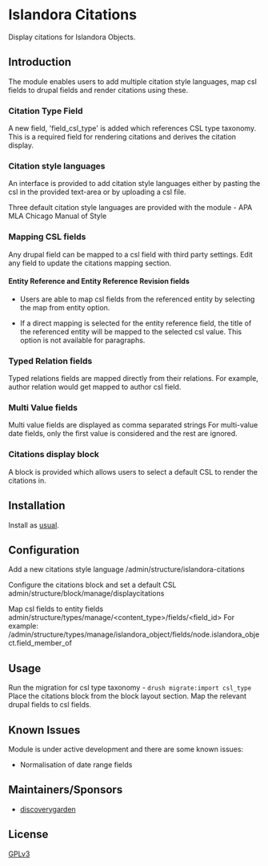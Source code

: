 # Islandora Citations

Display citations for Islandora Objects.

## Introduction

The module enables users to add multiple citation style languages,
map csl fields to drupal fields and render citations using these.

### Citation Type Field
A new field, 'field_csl_type' is added which references CSL type taxonomy.
This is a required field for rendering citations
and derives the citation display.

### Citation style languages
An interface is provided to add citation style languages either by pasting
the csl in the provided text-area or by uploading a csl file.

Three default citation style languages are provided with the module -
APA
MLA
Chicago Manual of Style

### Mapping CSL fields
Any drupal field can be mapped to a csl field with third party settings.
Edit any field to update the citations mapping section.

#### Entity Reference and Entity Reference Revision fields
- Users are able to map csl fields from the referenced entity
by selecting the map from entity option.

- If a direct mapping is selected for the entity reference field,
the title of the referenced entity will be mapped to the selected csl value.
This option is not available for paragraphs.

### Typed Relation fields
Typed relations fields are mapped directly from their relations.
For example, author relation would get mapped to author csl field.

### Multi Value fields
Multi value fields are displayed as comma separated strings
For multi-value date fields, only the first value is considered
and the rest are ignored.

### Citations display block
A block is provided which allows users to select a
default CSL to render the citations in.

## Installation

Install as
[usual](https://www.drupal.org/docs/extending-drupal/installing-modules).

## Configuration

Add a new citations style language
/admin/structure/islandora-citations

Configure the citations block and set a default CSL
admin/structure/block/manage/displaycitations

Map csl fields to entity fields
admin/structure/types/manage/<content_type>/fields/<field_id>
For example: /admin/structure/types/manage/islandora_object/fields/node.islandora_object.field_member_of

## Usage

Run the migration for csl type taxonomy - `drush migrate:import csl_type `
Place the citations block from the block layout section.
Map the relevant drupal fields to csl fields.

## Known Issues

Module is under active development and there are some known issues:
 - Normalisation of date range fields

## Maintainers/Sponsors

* [discoverygarden](http://support.discoverygarden.ca)

## License
[GPLv3](http://www.gnu.org/licenses/gpl-3.0.txt)
